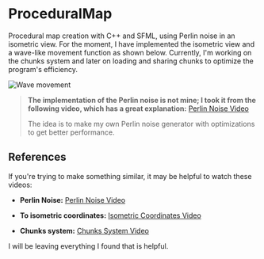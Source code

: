 # ProceduralMap

Procedural map creation with C++ and SFML, using Perlin noise in an isometric view. For the moment, I have implemented the isometric view and a wave-like movement function as shown below. Currently, I'm working on the chunks system and later on loading and sharing chunks to optimize the program's efficiency.

![Wave movement](https://github.com/TheMatGame/ProceduralMap/assets/167245576/4f164352-be03-43c3-9a2e-2148cd7c856a)

> **The implementation of the Perlin noise is not mine; I took it from the following video, which has a great explanation:**
> [Perlin Noise Video](https://www.youtube.com/watch?v=kCIaHqb60Cw)
> 
> The idea is to make my own Perlin noise generator with optimizations to get better performance.

## References

If you're trying to make something similar, it may be helpful to watch these videos:

- **Perlin Noise:** [Perlin Noise Video](https://www.youtube.com/watch?v=kCIaHqb60Cw)

- **To isometric coordinates:** [Isometric Coordinates Video](https://www.youtube.com/watch?v=04oQ2jOUjkU)

- **Chunks system:** [Chunks System Video](https://www.youtube.com/watch?v=bBQdE0gDi0k)

I will be leaving everything I found that is helpful.
